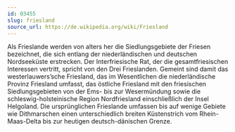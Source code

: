 ```yaml
---
id: 03455
slug: friesland
source_url: https://de.wikipedia.org/wiki/Friesland
---
```


Als Frieslande werden von alters her die Siedlungsgebiete der Friesen bezeichnet, die sich entlang der niederländischen und deutschen Nordseeküste erstrecken. Der Interfriesische Rat, der die gesamtfriesischen Interessen vertritt, spricht von den Drei Frieslanden. Gemeint sind damit das westerlauwers’sche Friesland, das im Wesentlichen die niederländische Provinz Friesland umfasst, das östliche Friesland mit den friesischen Siedlungsgebieten von der Ems- bis zur Wesermündung sowie die schleswig-holsteinische Region Nordfriesland einschließlich der Insel Helgoland. Die ursprünglichen Frieslande umfassen bis auf wenige Gebiete wie Dithmarschen einen unterschiedlich breiten Küstenstrich vom Rhein-Maas-Delta bis zur heutigen deutsch-dänischen Grenze.
